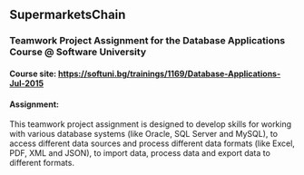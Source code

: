## SupermarketsChain
### Teamwork Project Assignment for the Database Applications Course @ Software University
#### Course site: https://softuni.bg/trainings/1169/Database-Applications-Jul-2015
#### Assignment: 
This teamwork project assignment is designed to develop skills for working with various database systems (like Oracle, SQL Server and MySQL), to access different data sources and process different data formats (like Excel, PDF, XML and JSON), to import data, process data and export data to different formats.


